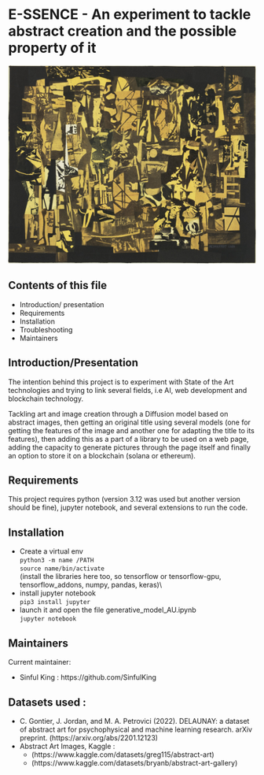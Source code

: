 # E-SSENCE - An experiment to tackle abstract creation and the possible property of it

<p align="center">
  <img src="22.jpg" alt="A painting by Ad Reinhardt, newsprint collage, 1940"/>
</p>

## Contents of this file

 - Introduction/ presentation
 - Requirements
 - Installation
 - Troubleshooting
 - Maintainers
 
## Introduction/Presentation

The intention behind this project is to experiment with State of the Art technologies and trying to link several fields, i.e AI, web development and blockchain technology.

Tackling art and image creation through a Diffusion model based on abstract images, then getting an original title using several models (one for getting the features of the image and another one for adapting the title to its features), then adding this as a part of a library to be used on a web page, adding the capacity to generate
pictures through the page itself and finally an option to store it on a blockchain (solana or ethereum).

## Requirements

This project requires python (version 3.12 was used but another version should be fine), jupyter notebook, and several extensions to run the code.

## Installation

- Create a virtual env \
 `python3 -m name /PATH`\
 `source name/bin/activate`\
(install the libraries here too, so tensorflow or tensorflow-gpu, tensorflow_addons, numpy, pandas, keras)\
- install jupyter notebook\
 `pip3 install jupyter`
- launch it and open the file generative_model_AU.ipynb\
 `jupyter notebook`

## Maintainers

Current maintainer:
<ul>
<li>Sinful King : https://github.com/SinfulKing</li></ul>

## Datasets used :


<ul> 
  <li>C. Gontier, J. Jordan, and M. A. Petrovici (2022). DELAUNAY: a dataset of abstract art for psychophysical and machine learning research. arXiv preprint.
(https://arxiv.org/abs/2201.12123)
 </li>

<li> Abstract Art Images, Kaggle : <ul>
                                     <li> (https://www.kaggle.com/datasets/greg115/abstract-art)</li>
                                     <li> (https://www.kaggle.com/datasets/bryanb/abstract-art-gallery)</li>
 </li>
 </ul>
